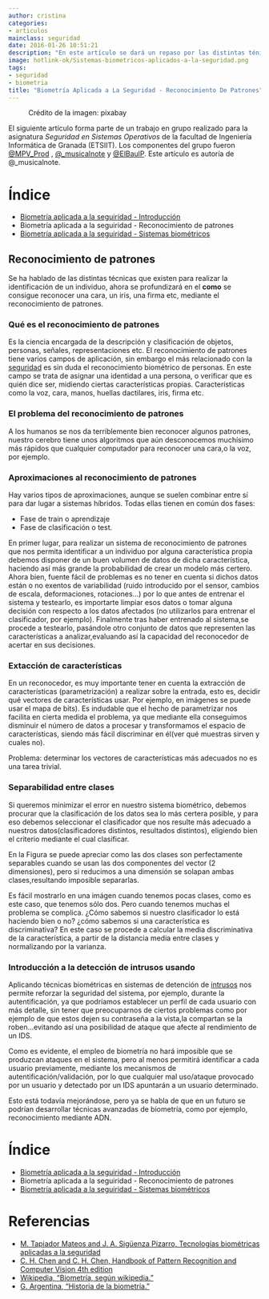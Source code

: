 ```yaml
---
author: cristina
categories:
- articulos
mainclass: seguridad
date: 2016-01-26 10:51:21
description: "En este artículo se dará un repaso por las distintas ténicas  existentes de reconocimiento de patrones y cómo pueden usarse sobre datos biométricos."
image: hotlink-ok/Sistemas-biometricos-aplicados-a-la-seguridad.png
tags:
- seguridad
- biometria
title: "Biometría Aplicada a La Seguridad - Reconocimiento De Patrones"
---
```


<figure>
    <a href="/img/hotlink-ok/Sistemas-biometricos-aplicados-a-la-seguridad.png"><amp-img sizes="(min-width: 640px) 640px, 100vw" on="tap:lightbox1" role="button" tabindex="0" layout="responsive" src="/img/hotlink-ok/Sistemas-biometricos-aplicados-a-la-seguridad.png" title="Biometría Aplicada a La Seguridad - Reconocimiento De Patrones" alt="Biometría Aplicada a La Seguridad - Reconocimiento De Patrones" width="640px" height="405px" /></a>
    <span class="image-credit">Crédito de la imagen: pixabay<a href="https://pixabay.com/en/biometrics-eye-security-154660/"></a></span><br />
</figure>

El siguiente artículo forma parte de un trabajo en grupo realizado para la asignatura _Seguridad en Sistemas Operativos_ de la facultad de Ingeniería Informática de Granada (ETSIIT). Los componentes del grupo fueron [@MPV_Prod](http://twitter.com/MPV_Prod) , [@_musicalnote](http://twitter.com/_musicalnote) y [@ElBaulP](http://twitter.com/elbaulp). Este artículo es autoría de @_musicalnote.

# Índice

- [Biometría aplicada a la seguiridad - Introducción](/biometria-seguridad-introduccion "Biometría aplicada a la seguiridad - Introducción")
- Biometría aplicada a la seguiridad - Reconocimiento de patrones
- [Biometría aplicada a la seguiridad - Sistemas biométricos](/sistemas-biometricos "Biometría aplicada a la seguiridad - Sistemas biométricos")

<!--more--><!--ad-->

Reconocimiento de patrones
--------------------------

Se ha hablado de las distintas técnicas que existen para realizar la identificación de un individuo, ahora se profundizará en el **como** se consigue reconocer una cara, un iris, una firma etc, mediante el reconocimiento de patrones.

### Qué es el reconocimiento de patrones

Es la ciencia encargada de la descripción y clasificación de objetos, personas, señales, representaciones etc. El reconocimiento de patrones tiene varios campos de aplicación, sin embargo el más relacionado con la [seguridad](/security-now/ "Artículos de seguridad") es sin duda el reconocimiento biométrico de personas. En este campo se trata de asignar una identidad a una persona, o verificar que es quién dice ser, midiendo ciertas características propias.  Características como la voz, cara, manos, huellas dactilares, iris, firma etc.

### El problema del reconocimiento de patrones

A los humanos se nos da terriblemente bien reconocer algunos patrones, nuestro cerebro tiene unos algoritmos que aún desconocemos muchísimo más rápidos que cualquier computador para reconocer una cara,o la voz, por ejemplo.

### Aproximaciones al reconocimiento de patrones

Hay varios tipos de aproximaciones, aunque se suelen combinar entre sí para dar lugar a sistemas híbridos. Todas ellas tienen en común dos fases:

- Fase de train o aprendizaje
- Fase de clasificación o test.

En primer lugar, para realizar un sistema de reconocimiento de patrones que nos permita identificar a un individuo por alguna característica propia debemos disponer de un buen volumen de datos de dicha característica, haciendo así más grande la probabilidad de crear un modelo más certero. Ahora bien, fuente fácil de problemas es no tener en cuenta si dichos datos están o no exentos de variabilidad (ruido introducido por el sensor, cambios de escala, deformaciones, rotaciones…) por lo que antes de entrenar el sistema y testearlo, es importarte limpiar esos datos o tomar alguna decisión con respecto a los datos afectados (no utilizarlos para entrenar el clasificador, por ejemplo). Finalmente tras haber entrenado al sistema,se procede a testearlo, pasándole otro conjunto de datos que representen las características a analizar,evaluando así la capacidad del reconocedor de acertar en sus decisiones.

### Extacción de características

En un reconocedor, es muy importante tener en cuenta la extracción de características (parametrización) a realizar sobre la entrada, esto es, decidir qué vectores de características usar. Por ejemplo, en imágenes se puede usar el mapa de bits). Es indudable que el hecho de parametrizar nos facilita en cierta medida el problema, ya que mediante ella conseguimos disminuir el número de datos a procesar y transformamos el espacio de características, siendo más fácil discriminar en él(ver qué muestras sirven y cuales no).

Problema: determinar los vectores de características más adecuados no es una tarea trivial.

### Separabilidad entre clases

Si queremos minimizar el error en nuestro sistema biométrico, debemos procurar que la clasificación de los datos sea lo más certera posible, y para eso debemos seleccionar el clasificador que nos resulte más adecuado a nuestros datos(clasificadores distintos, resultados distintos), eligiendo bien el criterio mediante el cual clasificar.

En la Figura se puede apreciar como las dos clases son perfectamente separables cuando se usan las dos componentes del vector (2 dimensiones), pero si reducimos a una dimensión se solapan ambas clases,resultando imposible separarlas.

<figure>
    <a href="/img/separability.png"><amp-img sizes="(min-width: 320px) 320px, 100vw" on="tap:lightbox1" role="button" tabindex="0" layout="responsive" src="/img/separability.png" title="Separabilidad de dos clases con vectores bidimensionales" alt="Separabilidad de dos clases con vectores bidimensionales" width="320px" height="316px" /></a>
</figure>

Es fácil mostrarlo en una imágen cuando tenemos pocas clases, como es este caso, que tenemos sólo dos. Pero cuando tenemos muchas el problema se complica. ¿Cómo sabemos si nuestro clasificador lo está haciendo bien o no? ¿cómo sabemos si una característica es discriminativa? En este caso se procede a calcular la media discriminativa de la característica, a partir de la distancia media entre clases y normalizando por la varianza.

### Introducción a la detección de intrusos usando

Aplicando técnicas biométricas en sistemas de detención de [intrusos](/6-formas-usadas-por-los-cibercriminales-para-robar-o-vulnerar-credenciales-de-login/ "6 formas usadas por los cibercriminales para robar o vulnerar credenciales de login") nos permite reforzar la seguridad del sistema, por ejemplo, durante la autentificación, ya que podríamos establecer un perfil de cada usuario con más detalle, sin tener que preocuparnos de ciertos problemas como por ejemplo de que estos dejen su contraseña a la vista,la compartan se la roben…evitando así una posibilidad de ataque que afecte al rendimiento de un IDS.

Como es evidente, el empleo de biometría no hará imposible que se produzcan ataques en el sistema, pero al menos permitirá identificar a cada usuario previamente, mediante los mecanismos de autentificación/validación, por lo que cualquier mal uso/ataque provocado por un usuario y detectado por un IDS apuntarán a un usuario determinado.

Esto está todavía mejorándose, pero ya se habla de que en un futuro se podrían desarrollar técnicas avanzadas de biometría, como por ejemplo, reconocimiento mediante ADN.

# Índice

- [Biometría aplicada a la seguiridad - Introducción](/biometria-seguridad-introduccion "Biometría aplicada a la seguiridad - Introducción")
- Biometría aplicada a la seguiridad - Reconocimiento de patrones
- [Biometría aplicada a la seguiridad - Sistemas biométricos](/sistemas-biometricos "Biometría aplicada a la seguiridad - Sistemas biométricos")

# Referencias

- [M. Tapiador Mateos and J. A. Sigüenza Pizarro, Tecnologías biométricas aplicadas a la
seguridad](http://www.amazon.es/gp/product/8478976361/ref=as_li_ss_tl?ie=UTF8&camp;=3626&creative;=24822&creativeASIN;=8478976361&linkCode;=as2&tag;=bmacoc-21 "M. Tapiador Mateos and J. A. Sigüenza Pizarro, Tecnologías biométricas aplicadas a la seguridad")
- [C. H. Chen and C. H. Chen, Handbook of Pattern Recognition and Computer Vision 4th edition](http://www.amazon.es/gp/product/9814656526/ref=as_li_ss_tl?ie=UTF8&camp;=3626&creative;=24822&creativeASIN;=9814656526&linkCode;=as2&tag;=bmab-21 "C. H. Chen and C. H. Chen, Handbook of Pattern Recognition and Computer Vision 4th edition")
- [Wikipedia, “Biometría, según wikipedia.”](https://es.wikipedia.org/wiki/Biometr%C3%ADa "Wikipedia, “Biometría, según wikipedia.”")
- [G. Argentina, “Historia de la biometría.”](http://www.biometria.gov.ar/acerca-de-la-biometria/historia-de-la-biometria.aspx "G. Argentina, “Historia de la biometría.”")
